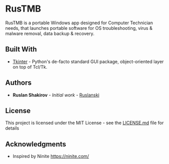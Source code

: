# RusTMB

RusTMB is a portable Windows app designed for Computer Technician needs, that launches portable software for OS troubleshooting, virus & malware removal, data backup & recovery. 

## Built With

* [Tkinter](https://wiki.python.org/moin/TkInter) - Python's de-facto standard GUI package, object-oriented layer on top of Tcl/Tk.

## Authors

* **Ruslan Shakirov** - *Initial work* - [Ruslanski](https://github.com/ruslanski)

## License

This project is licensed under the MIT License - see the [LICENSE.md](LICENSE.md) file for details

## Acknowledgments

* Inspired by Ninite https://ninite.com/

